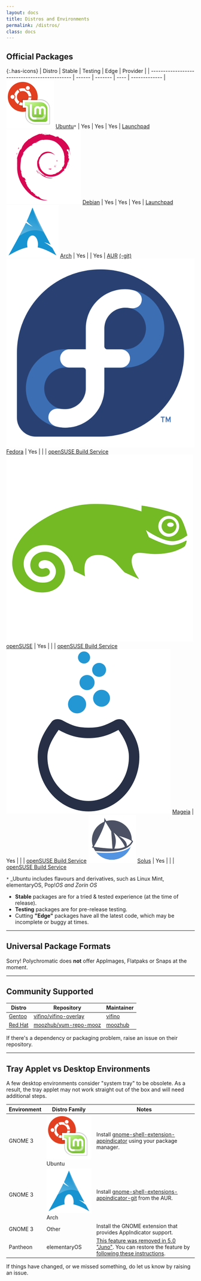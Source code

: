 ```yaml
---
layout: docs
title: Distros and Environments
permalink: /distros/
class: docs
---
```


## Official Packages

{:.has-icons}
| Distro                                        | Stable | Testing | Edge | Provider      |
| --------------------------------------------- | ------ | ------- | ---- | ------------- |
![](/images/distros/ubuntu.svg) [Ubuntu]`*`     | Yes    | Yes     | Yes  | [Launchpad]
![](/images/distros/debian.svg) [Debian]        | Yes    | Yes     | Yes  | [Launchpad]
![](/images/distros/arch.svg) [Arch]            | Yes    |         | Yes  | [AUR]&nbsp;[(-git)]
![](/images/distros/fedora.svg) [Fedora]        | Yes    |         |      | [openSUSE Build Service]
![](/images/distros/opensuse.svg) [openSUSE]    | Yes    |         |      | [openSUSE Build Service]
![](/images/distros/mageia.svg) [Mageia]        | Yes    |         |      | [openSUSE Build Service]
![](/images/distros/solus.svg) [Solus]          | Yes    |         |      | [openSUSE Build Service]

`*` _Ubuntu includes flavours and derivatives, such as Linux Mint, elementaryOS, Pop!_OS and Zorin OS_

* **Stable** packages are for a tried & tested experience (at the time of release).
* **Testing** packages are for pre-release testing.
* Cutting **"Edge"** packages have all the latest code, which may be incomplete
  or buggy at times.

[Ubuntu]: https://polychromatic.app/download/ubuntu/
[Debian]: https://polychromatic.app/download/debian/
[Arch]: https://polychromatic.app/download/arch/
[Fedora]: https://polychromatic.app/download/fedora/
[openSUSE]: https://polychromatic.app/download/opensuse/
[Mageia]: https://polychromatic.app/download/mageia/
[Solus]: https://polychromatic.app/download/solus/

[Launchpad]: https://launchpad.net/~polychromatic
[AUR]: https://aur.archlinux.org/packages/polychromatic/
[(-git)]: https://aur.archlinux.org/packages/polychromatic-git/
[openSUSE Build Service]: https://build.opensuse.org/package/show/hardware:razer/polychromatic

---

## Universal Package Formats

Sorry! Polychromatic does **not** offer AppImages, Flatpaks or Snaps at the moment.

---

## Community Supported

Distro                  | Repository                | Maintainer
------------------------|---------------------------|-----------------------|
[Gentoo]                | [vifino/vifino-overlay]   | [vifino]
[Red Hat]              | [moozhub/yum-repo-mooz]   | [moozhub]

[Gentoo]: https://polychromatic.app/download/gentoo/
[Red Hat]: https://polychromatic.app/download/redhat/

[vifino]: https://github.com/vifno
[moozhub]: https://github.com/moozhub
[vifino/vifino-overlay]: https://github.com/vifino/vifino-overlay/tree/master/app-misc/
[moozhub/yum-repo-mooz]: https://github.com/moozhub/yum-repo-mooz

If there's a dependency or packaging problem, raise an issue on their repository.

---

## Tray Applet vs Desktop Environments

A few desktop environments consider "system tray" to be obsolete.
As a result, the tray applet may not work straight out of the box
and will need additional steps.

| Environment   | Distro Family | Notes                                           |
| ------------- | ------------- | ----------------------------------------------- |
| GNOME 3       | ![](/images/distros/ubuntu.svg) Ubuntu   | Install [gnome-shell-extension-appindicator](https://packages.ubuntu.com/focal/gnome-shell-extension-appindicator) using your package manager.
| GNOME 3       | ![](/images/distros/arch.svg) Arch       | Install [gnome-shell-extensions-appindicator-git](https://aur.archlinux.org/packages/gnome-shell-extension-appindicator-git/) from the AUR.
| GNOME 3       | Other         | Install the GNOME extension that provides AppIndicator support.
| Pantheon      | elementaryOS  | [This feature was removed in 5.0 "Juno"](https://www.reddit.com/r/elementaryos/comments/8zdrvz/any_way_to_get_back_indicators_in_juno/). You can restore the feature by [following these instructions](https://www.linuxuprising.com/2018/08/how-to-re-enable-ayatana-appindicators.html).

If things have changed, or we missed something, do let us know by raising an issue.
